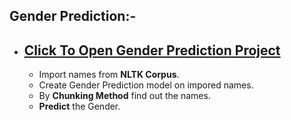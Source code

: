 ## Gender Prediction:-
* ## [Click To Open Gender Prediction Project](https://nbviewer.org/github/pranabkumarpaul/Gender_Prediction/blob/main/Gender_Prediction_Using_NLTK.ipynb)
  * Import names from **NLTK Corpus**.
  * Create Gender Prediction model on impored names.
  * By **Chunking Method** find out the names.
  * **Predict** the Gender.
